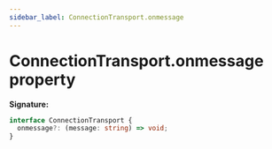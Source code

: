 ```yaml
---
sidebar_label: ConnectionTransport.onmessage
---
```


# ConnectionTransport.onmessage property

**Signature:**

```typescript
interface ConnectionTransport {
  onmessage?: (message: string) => void;
}
```
